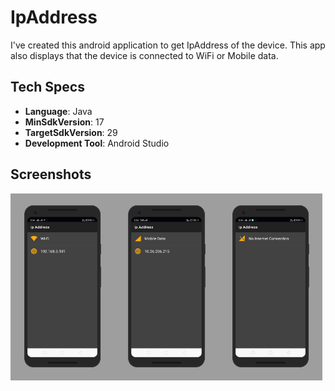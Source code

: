 # IpAddress
I've created this android application to get IpAddress of the device. This app also displays that the device is connected to WiFi or Mobile data.

## Tech Specs
- <b>Language</b>: Java
- <b>MinSdkVersion</b>: 17
- <b>TargetSdkVersion</b>: 29
- <b>Development Tool</b>: Android Studio

## Screenshots
<img src="./art/screen0.png" width="33%"><img src="./art/screen1.png" width="33%"><img src="./art/screen2.png" width="33%">
